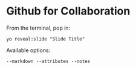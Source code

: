 
# Github for Collaboration

From the terminal, pop in:

  ```yo reveal:slide "Slide Title"```

Available options:

 ```--markdown --attributes --notes```
